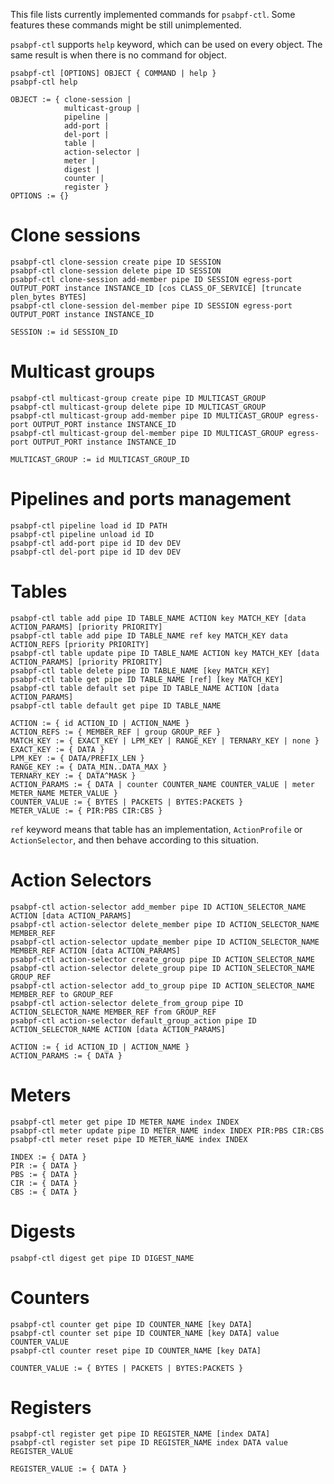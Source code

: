 This file lists currently implemented commands for `psabpf-ctl`. Some features these commands might be still unimplemented.

`psabpf-ctl` supports `help` keyword, which can be used on every object. The same result is when there is no command
for object.

```shell
psabpf-ctl [OPTIONS] OBJECT { COMMAND | help }
psabpf-ctl help

OBJECT := { clone-session |
            multicast-group |
            pipeline |
            add-port |
            del-port |
            table |
            action-selector |
            meter |
            digest |
            counter |
            register }
OPTIONS := {}
```

# Clone sessions

```shell
psabpf-ctl clone-session create pipe ID SESSION
psabpf-ctl clone-session delete pipe ID SESSION
psabpf-ctl clone-session add-member pipe ID SESSION egress-port OUTPUT_PORT instance INSTANCE_ID [cos CLASS_OF_SERVICE] [truncate plen_bytes BYTES]
psabpf-ctl clone-session del-member pipe ID SESSION egress-port OUTPUT_PORT instance INSTANCE_ID

SESSION := id SESSION_ID
```

# Multicast groups

```shell
psabpf-ctl multicast-group create pipe ID MULTICAST_GROUP
psabpf-ctl multicast-group delete pipe ID MULTICAST_GROUP
psabpf-ctl multicast-group add-member pipe ID MULTICAST_GROUP egress-port OUTPUT_PORT instance INSTANCE_ID
psabpf-ctl multicast-group del-member pipe ID MULTICAST_GROUP egress-port OUTPUT_PORT instance INSTANCE_ID

MULTICAST_GROUP := id MULTICAST_GROUP_ID
```

# Pipelines and ports management

```shell
psabpf-ctl pipeline load id ID PATH
psabpf-ctl pipeline unload id ID
psabpf-ctl add-port pipe id ID dev DEV
psabpf-ctl del-port pipe id ID dev DEV
```

# Tables

```shell
psabpf-ctl table add pipe ID TABLE_NAME ACTION key MATCH_KEY [data ACTION_PARAMS] [priority PRIORITY]
psabpf-ctl table add pipe ID TABLE_NAME ref key MATCH_KEY data ACTION_REFS [priority PRIORITY]
psabpf-ctl table update pipe ID TABLE_NAME ACTION key MATCH_KEY [data ACTION_PARAMS] [priority PRIORITY]
psabpf-ctl table delete pipe ID TABLE_NAME [key MATCH_KEY]
psabpf-ctl table get pipe ID TABLE_NAME [ref] [key MATCH_KEY]
psabpf-ctl table default set pipe ID TABLE_NAME ACTION [data ACTION_PARAMS]
psabpf-ctl table default get pipe ID TABLE_NAME

ACTION := { id ACTION_ID | ACTION_NAME }
ACTION_REFS := { MEMBER_REF | group GROUP_REF } 
MATCH_KEY := { EXACT_KEY | LPM_KEY | RANGE_KEY | TERNARY_KEY | none }
EXACT_KEY := { DATA }
LPM_KEY := { DATA/PREFIX_LEN }
RANGE_KEY := { DATA_MIN..DATA_MAX }
TERNARY_KEY := { DATA^MASK }
ACTION_PARAMS := { DATA | counter COUNTER_NAME COUNTER_VALUE | meter METER_NAME METER_VALUE }
COUNTER_VALUE := { BYTES | PACKETS | BYTES:PACKETS }
METER_VALUE := { PIR:PBS CIR:CBS }
```

`ref` keyword means that table has an implementation, `ActionProfile` or `ActionSelector`, and then behave according to
this situation.

# Action Selectors

```shell
psabpf-ctl action-selector add_member pipe ID ACTION_SELECTOR_NAME ACTION [data ACTION_PARAMS]
psabpf-ctl action-selector delete_member pipe ID ACTION_SELECTOR_NAME MEMBER_REF
psabpf-ctl action-selector update_member pipe ID ACTION_SELECTOR_NAME MEMBER_REF ACTION [data ACTION_PARAMS]
psabpf-ctl action-selector create_group pipe ID ACTION_SELECTOR_NAME
psabpf-ctl action-selector delete_group pipe ID ACTION_SELECTOR_NAME GROUP_REF
psabpf-ctl action-selector add_to_group pipe ID ACTION_SELECTOR_NAME MEMBER_REF to GROUP_REF
psabpf-ctl action-selector delete_from_group pipe ID ACTION_SELECTOR_NAME MEMBER_REF from GROUP_REF
psabpf-ctl action-selector default_group_action pipe ID ACTION_SELECTOR_NAME ACTION [data ACTION_PARAMS]

ACTION := { id ACTION_ID | ACTION_NAME }
ACTION_PARAMS := { DATA }
```

# Meters

```shell
psabpf-ctl meter get pipe ID METER_NAME index INDEX
psabpf-ctl meter update pipe ID METER_NAME index INDEX PIR:PBS CIR:CBS
psabpf-ctl meter reset pipe ID METER_NAME index INDEX

INDEX := { DATA }
PIR := { DATA }
PBS := { DATA }
CIR := { DATA }
CBS := { DATA }
```

# Digests

```shell
psabpf-ctl digest get pipe ID DIGEST_NAME
```

# Counters

```shell
psabpf-ctl counter get pipe ID COUNTER_NAME [key DATA]
psabpf-ctl counter set pipe ID COUNTER_NAME [key DATA] value COUNTER_VALUE
psabpf-ctl counter reset pipe ID COUNTER_NAME [key DATA]

COUNTER_VALUE := { BYTES | PACKETS | BYTES:PACKETS }
```

# Registers

```shell
psabpf-ctl register get pipe ID REGISTER_NAME [index DATA]
psabpf-ctl register set pipe ID REGISTER_NAME index DATA value REGISTER_VALUE

REGISTER_VALUE := { DATA }
```
